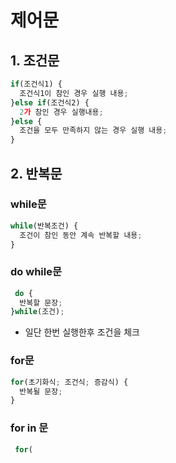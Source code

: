 # 제어문
## 1. 조건문   
```javascript
if(조건식1) {
  조건식1이 참인 경우 실행 내용;
}else if(조건식2) {
  2가 참인 경우 실행내용;
}else {
  조건을 모두 만족하지 않는 경우 실행 내용;
}
```   

## 2. 반복문
### while문   
```javascript
while(반복조건) {
  조건이 참인 동안 계속 반복할 내용;
}
```

### do while문
```javascript
 do {
  반복할 문장;
}while(조건);
```
- 일단 한번 실행한후 조건을 체크   

### for문
```javascript
for(초기화식; 조건식; 증감식) {
  반복될 문장;
}
```

### for in 문
```javascript
 for(
```
